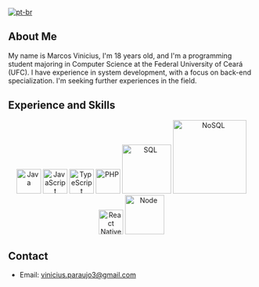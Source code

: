[![pt-br](https://img.shields.io/badge/lang-pt--br-green.svg)](https://github.com/vinicius-paraujo/vinicius-paraujo/blob/main/README.pt-br.md)

## About Me

My name is Marcos Vinicius, I'm 18 years old, and I'm a programming student majoring in Computer Science at the Federal University of Ceará (UFC). I have experience in system development, with a focus on back-end specialization. I'm seeking further experiences in the field.

## Experience and Skills

<div align="center">
  <img src="https://i.imgur.com/XO2LHH8.png" alt="Java" width="50px">
  <img src="https://upload.wikimedia.org/wikipedia/commons/thumb/6/6a/JavaScript-logo.png/800px-JavaScript-logo.png" alt="JavaScript" width="50px">
  <img src="https://i.imgur.com/p6XOtSB.png" alt="TypeScript" width="50px" height="auto" >
  <img src="https://brandslogos.com/wp-content/uploads/thumbs/php-logo-vector.svg" alt="PHP" width="50px" height="auto" >
  <img src="https://upload.wikimedia.org/wikipedia/labs/8/8e/Mysql_logo.png" alt="SQL" width="100px">
  <img src="https://upload.wikimedia.org/wikipedia/commons/thumb/9/93/MongoDB_Logo.svg/2560px-MongoDB_Logo.svg.png" alt="NoSQL" width="150px" height="auto" >
  <img src="https://i.imgur.com/jHppuIp.png" alt="React Native" width="50px">
  <img src="https://i.imgur.com/QMCGDby.png" alt="Node" width="80px">
</div>

## Contact

- Email: vinicius.paraujo3@gmail.com
